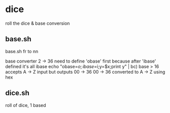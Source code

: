 # dice
roll the dice &amp; base conversion

base.sh
--------------------------------------------------------------------------------
base.sh fr to nn

base converter 2 -> 36
need to define 'obase' first because after 'ibase' defined it's all ibase
    echo "obase=$o;ibase=$i;y=$x;print y" | bc)
base > 16   accepts A -> Z input but outputs 00 -> 36
    00 -> 36 converted to A -> Z using hex

dice.sh
--------------------------------------------------------------------------------
roll of dice, 1 based
